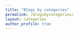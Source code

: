 ```yaml
---
title: "Blogs by categories"
permalink: /blogsbycategories/
layout: categories
author_profile: true
---
```

